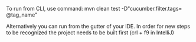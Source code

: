 To run from CLI, use command:
 mvn clean test -D"cucumber.filter.tags= @tag_name"

Alternatively you can run from the gutter of your IDE. In order for new steps to be recognized the project needs to be built first (crl + f9 in IntelliJ)
